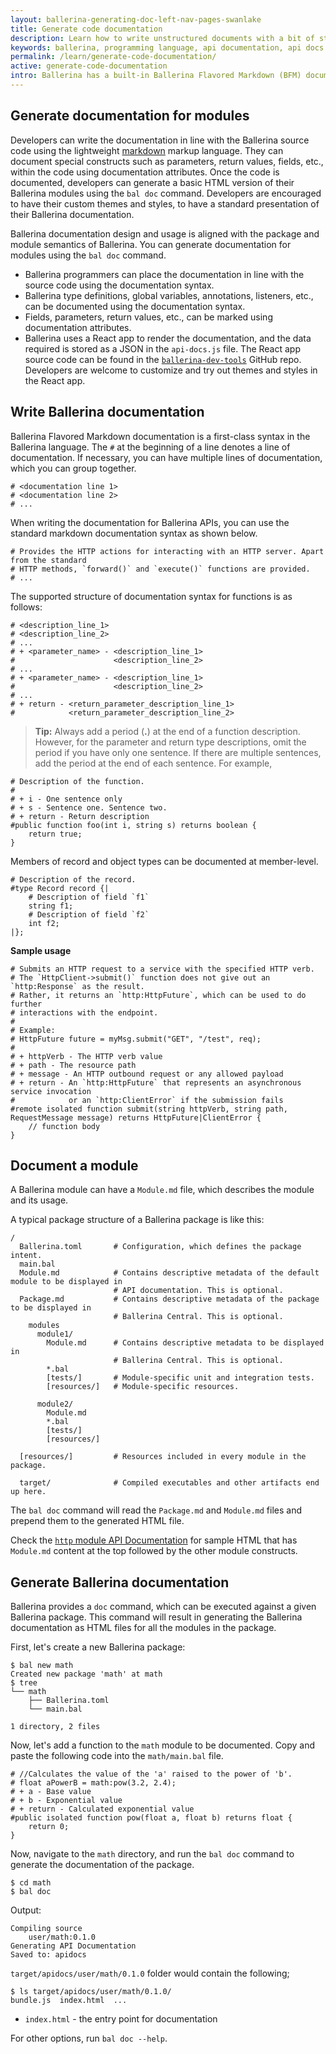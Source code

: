 ```yaml
---
layout: ballerina-generating-doc-left-nav-pages-swanlake
title: Generate code documentation
description: Learn how to write unstructured documents with a bit of structure to enable HTML content generation as API documentation.
keywords: ballerina, programming language, api documentation, api docs
permalink: /learn/generate-code-documentation/
active: generate-code-documentation
intro: Ballerina has a built-in Ballerina Flavored Markdown (BFM) documentation framework named Docerina. The documentation framework allows you to write unstructured documents with a bit of structure to generate HTML content as API documentation.
---
```


## Generate documentation for modules

Developers can write the documentation in line with the Ballerina source code using the lightweight <a href="https://daringfireball.net/projects/markdown/syntax" target="_blank">markdown</a> markup language.
They can document special constructs such as parameters, return values, fields, etc., within the code using documentation attributes.
Once the code is documented, developers can generate a basic HTML version of their Ballerina modules using the `bal doc` command. Developers are encouraged to have their custom themes and styles, to have a standard presentation of their Ballerina documentation.

Ballerina documentation design and usage is aligned with the package and module semantics of Ballerina. You can generate documentation for modules using the `bal doc` command.

* Ballerina programmers can place the documentation in line with the source code using the documentation syntax.
* Ballerina type definitions, global variables, annotations, listeners, etc., can be documented using the documentation syntax.
* Fields, parameters, return values, etc., can be marked using documentation attributes.
* Ballerina uses a React app to render the documentation, and the data required is stored as a JSON in the `api-docs.js` file. The React app source code can be found in the <a href="https://github.com/ballerina-platform/ballerina-dev-tools/tree/main/docerina-ui" target="_blank">`ballerina-dev-tools`</a> GitHub repo. Developers are welcome to customize and try out themes and styles in the React app.

## Write Ballerina documentation

Ballerina Flavored Markdown documentation is a first-class syntax in the Ballerina language. The ``#`` at the beginning of a line denotes a line of documentation. 
If necessary, you can have multiple lines of documentation, which you can group together.

```ballerina
# <documentation line 1>
# <documentation line 2>
# ...
```

When writing the documentation for Ballerina APIs, you can use the standard markdown documentation syntax as shown below.

```ballerina
# Provides the HTTP actions for interacting with an HTTP server. Apart from the standard 
# HTTP methods, `forward()` and `execute()` functions are provided.
# ...
```

The supported structure of documentation syntax for functions is as follows:

```ballerina
# <description_line_1>
# <description_line_2>
# ...
# + <parameter_name> - <description_line_1>
#                      <description_line_2>
# ...
# + <parameter_name> - <description_line_1>
#                      <description_line_2>
# ...
# + return - <return_parameter_description_line_1>
#            <return_parameter_description_line_2>
```

>**Tip:** Always add a period (**.**) at the end of a function description. However, for the parameter and return type descriptions, omit the period if you have only one sentence. If there are multiple sentences, add the period at the end of each sentence. For example,

```ballerina
# Description of the function.
#
# + i - One sentence only
# + s - Sentence one. Sentence two.
# + return - Return description
#public function foo(int i, string s) returns boolean {
    return true;
}
```

Members of record and object types can be documented at member-level.

```ballerina
# Description of the record.
#type Record record {|
    # Description of field `f1`
    string f1;    
    # Description of field `f2`
    int f2;
|};
```

**Sample usage**

```ballerina
# Submits an HTTP request to a service with the specified HTTP verb.
# The `HttpClient->submit()` function does not give out an `http:Response` as the result.
# Rather, it returns an `http:HttpFuture`, which can be used to do further 
# interactions with the endpoint.
#
# Example:
# HttpFuture future = myMsg.submit("GET", "/test", req);
#
# + httpVerb - The HTTP verb value
# + path - The resource path
# + message - An HTTP outbound request or any allowed payload
# + return - An `http:HttpFuture` that represents an asynchronous service invocation 
#            or an `http:ClientError` if the submission fails
#remote isolated function submit(string httpVerb, string path, RequestMessage message) returns HttpFuture|ClientError {
    // function body
}
```

## Document a module

A Ballerina module can have a `Module.md` file, which describes the module and its usage.

A typical package structure of a Ballerina package is like this:

```
/
  Ballerina.toml       # Configuration, which defines the package intent.
  main.bal
  Module.md            # Contains descriptive metadata of the default module to be displayed in
                       # API documentation. This is optional.
  Package.md           # Contains descriptive metadata of the package to be displayed in
                       # Ballerina Central. This is optional.
    modules
      module1/             
        Module.md      # Contains descriptive metadata to be displayed in 
                       # Ballerina Central. This is optional.
        *.bal
        [tests/]       # Module-specific unit and integration tests.
        [resources/]   # Module-specific resources.

      module2/
        Module.md
        *.bal
        [tests/]
        [resources/]

  [resources/]         # Resources included in every module in the package.

  target/              # Compiled executables and other artifacts end up here.
```

The `bal doc` command will read the `Package.md` and `Module.md` files and prepend them to the generated HTML file.

Check the <a href="https://lib.ballerina.io/ballerina/http/latest" target="_blank">`http` module API Documentation</a> for sample HTML that has `Module.md` content at the top followed by the other module constructs.

## Generate Ballerina documentation

Ballerina provides a `doc` command, which can be executed against a given Ballerina package. This command will result in generating the Ballerina documentation as HTML files for all the modules in the package.

First, let's create a new Ballerina package:

```
$ bal new math
Created new package 'math' at math
$ tree
└── math
    ├── Ballerina.toml
    └── main.bal

1 directory, 2 files
```

Now, let's add a function to the `math` module to be documented. Copy and paste the following code into the `math/main.bal` file.

```ballerina
# //Calculates the value of the 'a' raised to the power of 'b'.
# float aPowerB = math:pow(3.2, 2.4);
# + a - Base value
# + b - Exponential value
# + return - Calculated exponential value
#public isolated function pow(float a, float b) returns float {
    return 0;
}
```

Now, navigate to the `math` directory, and run the `bal doc` command to generate the documentation of the package.
```
$ cd math
$ bal doc
```
Output:
```
Compiling source
	user/math:0.1.0
Generating API Documentation
Saved to: apidocs
```

`target/apidocs/user/math/0.1.0` folder would contain the following;
```
$ ls target/apidocs/user/math/0.1.0/
bundle.js  index.html  ...
```

* `index.html`  - the entry point for documentation

For other options, run `bal doc --help`.

